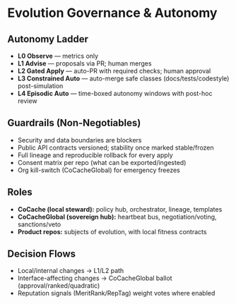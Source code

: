 # Evolution Governance & Autonomy

## Autonomy Ladder
- **L0 Observe** — metrics only
- **L1 Advise** — proposals via PR; human merges
- **L2 Gated Apply** — auto-PR with required checks; human approval
- **L3 Constrained Auto** — auto-merge safe classes (docs/tests/codestyle) post-simulation
- **L4 Episodic Auto** — time-boxed autonomy windows with post-hoc review

## Guardrails (Non-Negotiables)
- Security and data boundaries are blockers
- Public API contracts versioned; stability once marked stable/frozen
- Full lineage and reproducible rollback for every apply
- Consent matrix per repo (what can be exported/ingested)
- Org kill-switch (CoCacheGlobal) for emergency freezes

## Roles
- **CoCache (local steward):** policy hub, orchestrator, lineage, templates
- **CoCacheGlobal (sovereign hub):** heartbeat bus, negotiation/voting, sanctions/veto
- **Product repos:** subjects of evolution, with local fitness contracts

## Decision Flows
- Local/internal changes → L1/L2 path
- Interface-affecting changes → CoCacheGlobal ballot (approval/ranked/quadratic)
- Reputation signals (MeritRank/RepTag) weight votes where enabled
